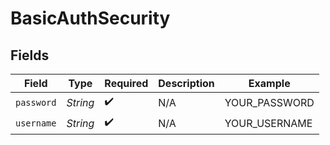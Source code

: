 # BasicAuthSecurity


## Fields

| Field              | Type               | Required           | Description        | Example            |
| ------------------ | ------------------ | ------------------ | ------------------ | ------------------ |
| `password`         | *String*           | :heavy_check_mark: | N/A                | YOUR_PASSWORD      |
| `username`         | *String*           | :heavy_check_mark: | N/A                | YOUR_USERNAME      |